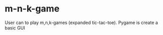 m-n-k-game
==========

User can to play m,n,k-games (expanded tic-tac-toe). Pygame is create a basic GUI
